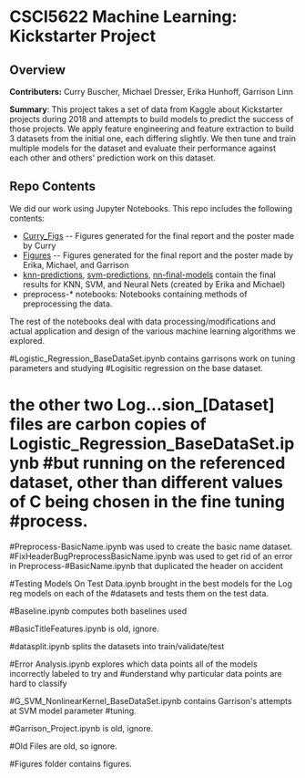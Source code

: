# CSCI5622 Machine Learning: Kickstarter Project

## Overview

<b>Contributers:</b> Curry Buscher, Michael Dresser, Erika Hunhoff, Garrison Linn

<b>Summary</b>: This project takes a set of data from Kaggle about Kickstarter projects during 2018 and attempts to build models to predict the success of those projects. We apply feature engineering and feature extraction to build 3 datasets from the initial one, each differing slightly. We then tune and train multiple models for the dataset and evaluate their performance against each other and others' prediction work on this dataset.

## Repo Contents

We did our work using Jupyter Notebooks. This repo includes the following contents:

* [Curry_Figs](Curry_Figs) -- Figures generated for the final report and the poster made by Curry
* [Figures](Figures) -- Figures generated for the final report and the poster made by Erika, Michael, and Garrison
* [knn-predictions](knn-predictions), [svm-predictions](svm-predictions), [nn-final-models](nn-final-models) contain the final results for KNN, SVM, and Neural Nets (created by Erika and Michael)
* preprocess-* notebooks: Notebooks containing methods of preprocessing the data.

The rest of the notebooks deal with data processing/modifications and actual application and design of the various machine learning algorithms we explored.


#Logistic_Regression_BaseDataSet.ipynb contains garrisons work on tuning parameters and studying #Logisitic regression on the base dataset.  

# the other two Log...sion_[Dataset] files are carbon copies of Logistic_Regression_BaseDataSet.ipynb #but running on the referenced dataset, other than different values of C being chosen in the fine tuning #process. 

#Preprocess-BasicName.ipynb was used to create the basic name dataset. 
#FixHeaderBugPreprocessBasicName.ipynb was used to get rid of an error in Preprocess-#BasicName.ipynb that duplicated the header on accident

#Testing Models On Test Data.ipynb brought in the best models for the Log reg models on each of the #datasets and tests them on the test data.

#Baseline.ipynb computes both baselines used

#BasicTitleFeatures.ipynb is old, ignore.

#datasplit.ipynb splits the datasets into train/validate/test

#Error Analysis.ipynb explores which data points all of the models incorrectly labeled to try and #understand why particular data points are hard to classify

#G_SVM_NonlinearKernel_BaseDataSet.ipynb contains Garrison's attempts at SVM model parameter #tuning. 

#Garrison_Project.ipynb is old, ignore.

#Old Files are old, so ignore.

#Figures folder contains figures. 






